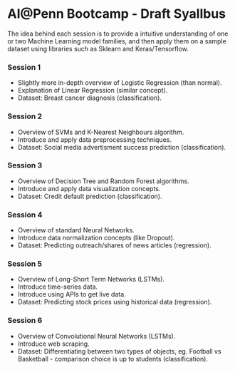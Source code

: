 # AI@Penn Bootcamp - Draft Syallbus
The idea behind each session is to provide a intuitive understanding of one or two Machine Learning model families, and then apply them on a sample dataset using
libraries such as Sklearn and Keras/Tensorflow.

### Session 1
* Slightly more in-depth overview of Logistic Regression (than normal).
* Explanation of Linear Regression (similar concept).
* Dataset: Breast cancer diagnosis (classification).

### Session 2
* Overview of SVMs and K-Nearest Neighbours algorithm.
* Introduce and apply data preprocessing techniques.
* Dataset: Social media advertisment success prediction (classification).

### Session 3
* Overview of Decision Tree and Random Forest algorithms.
* Introduce and apply data visualization concepts.
* Dataset: Credit default prediction (classification).

### Session 4
* Overview of standard Neural Networks.
* Introduce data normalization concepts (like Dropout).
* Dataset: Predicting outreach/shares of news articles (regression).

### Session 5
* Overview of Long-Short Term Networks (LSTMs).
* Introduce time-series data.
* Introduce using APIs to get live data.
* Dataset: Predicting stock prices using historical data (regression).

### Session 6
* Overview of Convolutional Neural Networks (LSTMs).
* Introduce web scraping.
* Dataset: Differentiating between two types of objects, eg. Football vs Basketball - comparison choice is up to students (classification).
